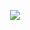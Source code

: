 <p align='center'>
    <img src="https://media.giphy.com/media/xUe3hdl4MY59NcMyjy/giphy.gif" />
</p>
